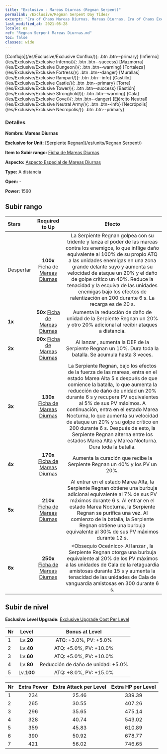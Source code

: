 ```yaml
---
title: "Exclusivo - Mareas Diurnas (Regnan Serpent)"
permalink: /Exclusive/Regnan Serpent Day Tides/
excerpt: "Era of Chaos Mareas Diurnas. Mareas Diurnas. Era of Chaos Exclusivo Mareas Diurnas. Serpiente Regnan Exclusivo."
last_modified_at: 2021-05-28
locale: es
ref: "Regnan Serpent Mareas Diurnas.md"
toc: false
classes: wide
---
```

 [Conflujo](/es/Exclusive/Exclusive Conflux/){: .btn .btn--primary} [Infierno](/es/Exclusive/Exclusive Inferno/){: .btn .btn--success} [Mazmorra](/es/Exclusive/Exclusive Dungeon/){: .btn .btn--warning} [Fortaleza](/es/Exclusive/Exclusive Fortress/){: .btn .btn--danger} [Murallas](/es/Exclusive/Exclusive Rampart/){: .btn .btn--info} [Castillo](/es/Exclusive/Exclusive Castle/){: .btn .btn--primary} [Torre](/es/Exclusive/Exclusive Tower/){: .btn .btn--success} [Bastión](/es/Exclusive/Exclusive Stronghold/){: .btn .btn--warning} [Cala](/es/Exclusive/Exclusive Cove/){: .btn .btn--danger} [Ejército Neutral](/es/Exclusive/Exclusive Neutral Army/){: .btn .btn--info} [Necrópolis](/es/Exclusive/Exclusive Necropolis/){: .btn .btn--primary} 

### Detalles
 **Nombre: Mareas Diurnas** 

 **Exclusivo for Unit:** [Serpiente Regnan](/es/units/Regnan Serpent/) 

 **Item to Subir rango:** [Ficha de Mareas Diurnas](/ItemsES/con_1003/)

 **Aspecto:** [Aspecto Especial de Mareas Diurnas](/ItemsES/con_671/)

 **Type:** A distancia

 **Open:** -

 **Power:** 1560

## Subir rango

  |     Stars    |  Required to Up | Efecto |
  |:-------------|:---------------:|:---------------:|
  |  Despertar  | **100x** [Ficha de Mareas Diurnas](/ItemsES/con_1003/) | <Torrente Infinito> La Serpiente Regnan golpea con su tridente y lanza el poder de las mareas contra los enemigos, lo que inflige daño equivalente al 100% de su propio ATQ a las unidades enemigas en una zona grande delante suyo y aumenta su velocidad de ataque un 20% y el daño de golpe crítico un 40%. Reduce la tenacidad y la esquiva de las unidades enemigas bajo los efectos de ralentización en 200 durante 6 s. La recarga es de 20 s. |
  | **1x** <i class="fas fa-star"/> | **50x** [Ficha de Mareas Diurnas](/ItemsES/con_1003/) | Aumenta la reducción de daño de unidad de la Serpiente Regnan un 20% y otro 20% adicional al recibir ataques a distancia. |
  | **2x** <i class="fas fa-star"/> | **90x** [Ficha de Mareas Diurnas](/ItemsES/con_1003/) | Al lanzar <Torrente Infinito>, aumenta la DEF de la Serpiente Regnan un 10%. Dura toda la batalla. Se acumula hasta 3 veces. |
  | **3x** <i class="fas fa-star"/> | **130x** [Ficha de Mareas Diurnas](/ItemsES/con_1003/) | La Serpiente Regnan, bajo los efectos de la fuerza de las mareas, entra en el estado Marea Alta 5 s después de que comience la batalla, lo que aumenta la reducción de daño de unidad un 20% durante 6 s y recupera PV equivalentes al 5% de sus PV máximos. A continuación, entra en el estado Marea Nocturna, lo que aumenta su velocidad de ataque un 20% y su golpe crítico en 200 durante 6 s. Después de esto, la Serpiente Regnan alterna entre los estados Marea Alta y Marea Nocturna. Dura toda la batalla. |
  | **4x** <i class="fas fa-star"/> | **170x** [Ficha de Mareas Diurnas](/ItemsES/con_1003/) | Aumenta la curación que recibe la Serpiente Regnan un 40% y los PV un 20%. |
  | **5x** <i class="fas fa-star"/> | **210x** [Ficha de Mareas Diurnas](/ItemsES/con_1003/) | Al entrar en el estado Marea Alta, la Serpiente Regnan obtiene una burbuja adicional equivalente al 7% de sus PV máximos durante 6 s. Al entrar en el estado Marea Nocturna, la Serpiente Regnan se purifica una vez. Al comienzo de la batalla, la Serpiente Regnan obtiene una burbuja equivalente al 30% de sus PV máximos durante 12 s. |
  | **6x** <i class="fas fa-star"/> | **250x** [Ficha de Mareas Diurnas](/ItemsES/con_1003/) | <Obsequio Oceánico> Al lanzar <Torrente Infinito>, la Serpiente Regnan otorga una burbuja equivalente al 20% de los PV máximos a las unidades de Cala de la retaguardia amistosas durante 15 s y aumenta la tenacidad de las unidades de Cala de vanguardia amistosas en 300 durante 6 s. |


## Subir de nivel
 **Exclusivo Level Upgrade:** [Exclusive Upgrade Cost Per Level](/Exclusive/ExclusiveUpgradeCostPerLevel/)

  |  Nr  |   Level  | Bonus at Level |
  |:-----|:--------:|:--------------:|
  | 1 | Lv.**20** | ATQ: +3.0%, PV: +5.0% |
  | 2 | Lv.**40** | ATQ: +5.0%, PV: +10.0% |
  | 3 | Lv.**60** | ATQ: +5.0%, PV: +10.0% |
  | 4 | Lv.**80** | Reducción de daño de unidad: +5.0% |
  | 5 | Lv.**100** | ATQ: +8.0%, PV: +15.0% |


  |  Nr  |  Extra Power | Extra Attack per Level | Extra HP per Level |
  |:-----|:--------:|:--------:|:--------:|
  | 1 | 234 | 25.46 | 339.39 |
  | 2 | 265 | 30.55 | 407.26 |
  | 3 | 296 | 35.65 | 475.14 |
  | 4 | 328 | 40.74 | 543.02 |
  | 5 | 359 | 45.83 | 610.89 |
  | 6 | 390 | 50.92 | 678.77 |
  | 7 | 421 | 56.02 | 746.65 |



